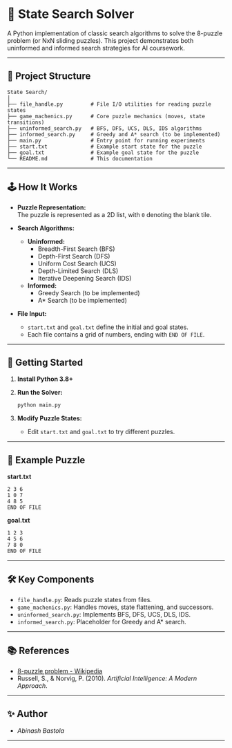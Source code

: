 # 🧩 State Search Solver

A Python implementation of classic search algorithms to solve the 8-puzzle problem (or NxN sliding puzzles). This project demonstrates both uninformed and informed search strategies for AI coursework.

---

## 📁 Project Structure

```
State Search/
│
├── file_handle.py         # File I/O utilities for reading puzzle states
├── game_machenics.py      # Core puzzle mechanics (moves, state transitions)
├── uninformed_search.py   # BFS, DFS, UCS, DLS, IDS algorithms
├── informed_search.py     # Greedy and A* search (to be implemented)
├── main.py                # Entry point for running experiments
├── start.txt              # Example start state for the puzzle
├── goal.txt               # Example goal state for the puzzle
└── README.md              # This documentation
```

---

## 🕹️ How It Works

- **Puzzle Representation:**  
  The puzzle is represented as a 2D list, with `0` denoting the blank tile.

- **Search Algorithms:**  
  - **Uninformed:**  
    - Breadth-First Search (BFS)
    - Depth-First Search (DFS)
    - Uniform Cost Search (UCS)
    - Depth-Limited Search (DLS)
    - Iterative Deepening Search (IDS)
  - **Informed:**  
    - Greedy Search (to be implemented)
    - A* Search (to be implemented)

- **File Input:**  
  - `start.txt` and `goal.txt` define the initial and goal states.
  - Each file contains a grid of numbers, ending with `END OF FILE`.

---

## 🚀 Getting Started

1. **Install Python 3.8+**

2. **Run the Solver:**
   ```sh
   python main.py
   ```

3. **Modify Puzzle States:**
   - Edit `start.txt` and `goal.txt` to try different puzzles.

---

## 📝 Example Puzzle

**start.txt**
```
2 3 6
1 0 7
4 8 5
END OF FILE
```

**goal.txt**
```
1 2 3
4 5 6
7 8 0
END OF FILE
```

---

## 🛠️ Key Components

- `file_handle.py`: Reads puzzle states from files.
- `game_machenics.py`: Handles moves, state flattening, and successors.
- `uninformed_search.py`: Implements BFS, DFS, UCS, DLS, IDS.
- `informed_search.py`: Placeholder for Greedy and A* search.

---

## 📚 References

- [8-puzzle problem - Wikipedia](https://en.wikipedia.org/wiki/15_puzzle)
- Russell, S., & Norvig, P. (2010). *Artificial Intelligence: A Modern Approach*.

---

## ✨ Author

- *Abinash Bastola*

---